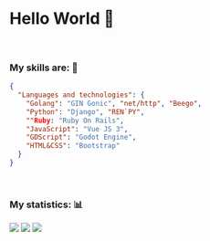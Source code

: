 # Hello World 🤠

<br>

### My skills are: 🧠

```JSON
{
  "Languages and technologies": {
    "Golang": "GIN Gonic", "net/http", "Beego",
    "Python": "Django", "REN`PY",
    ""Ruby: "Ruby On Rails",
    "JavaScript": "Vue JS 3",
    "GDScript": "Godot Engine",
    "HTML&CSS": "Bootstrap"
  }
}
```

<br>

### My statistics: 📊

![](http://github-profile-summary-cards.vercel.app/api/cards/profile-details?username=Roupse&theme=github_dark)</div></center>
![](http://github-profile-summary-cards.vercel.app/api/cards/repos-per-language?username=Roupse&theme=github_dark) 
![](http://github-profile-summary-cards.vercel.app/api/cards/stats?username=Roupse&theme=github_dark)

<br>

